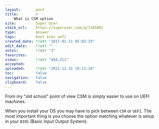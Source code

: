 ```yaml
---
layout:       post
title:        >
    What is CSM option
site:         Super User
stack_url:    https://superuser.com/q/1165802
type:         Answer
tags:         boot bios uefi
created_date: !!str "2017-01-11 05:03:29"
edit_date:    !!str ""
votes:        !!str "3"
favorites:    
views:        !!str "494,211"
accepted:     
uploaded:     !!str "2021-12-31 19:13:18"
toc:          false
navigation:   false
clipboard:    false
---
```


From my "old school" point of view CSM is simply easier to use on UEFI machines.

When you install your OS you may have to pick between `CSM` or `UEFI`. The most important thing is you choose the option matching whatever is setup in your `BIOS` (Basic Input Output System).
